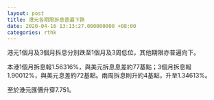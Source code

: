```yaml
---
layout: post
title: 港元各期限拆息普遍下跌
date: 2020-04-16 13:13:27.000000000 +08:00
categories: rthk
---
```


港元1個月及3個月拆息分別跌至1個月及3周低位，其他期限亦普遍向下。

本港1個月拆息報1.56316%，與美元拆息息差約77基點；3個月拆息報1.90012%，與美元息差約72基點。兩周拆息則升約4基點，升至1.34613%。

至於港元匯價升穿7.751。

